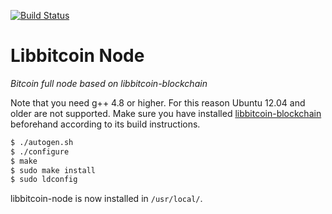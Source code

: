 [![Build Status](https://travis-ci.org/libbitcoin/libbitcoin-node.svg?branch=master)](https://travis-ci.org/libbitcoin/libbitcoin-node)

# Libbitcoin Node

*Bitcoin full node based on libbitcoin-blockchain*

Note that you need g++ 4.8 or higher. For this reason Ubuntu 12.04 and older are not supported. Make sure you have installed [libbitcoin-blockchain](https://github.com/libbitcoin/libbitcoin-blockchain) beforehand according to its build instructions.

```sh
$ ./autogen.sh
$ ./configure
$ make
$ sudo make install
$ sudo ldconfig
```

libbitcoin-node is now installed in `/usr/local/`.